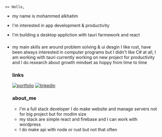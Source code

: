 
    >> Hello,
- my name is mohammed  alkhatim 
- I'm interested in app development & productivity
- I'm building a desktop appliction with tauri farmework and react 
    
    
    ### 
    
- my main skills are around problem solving & ui desgin I like rust, have been always interested in computer programs but I didn't like C# at all, I am working with tauri currently working on new project for productivity and I do research about growth mindset as hoppy from time to time 
    ###  links
    [![portfolio](https://img.shields.io/badge/my_portfolio-000?style=for-the-badge&logo=ko-fi&logoColor=white)](https://mohamed-alkhatim.web.app/)
    [![linkedin](https://img.shields.io/badge/linkedin-0A66C2?style=for-the-badge&logo=linkedin&logoColor=white)](https://www.linkedin.com/in/mohmmed-alkhatm-3b5b49303/)

    ###  about_me
   - I'm a full stack developer I do make website and manage       servers not for big project but for modim size 
    - my stack are simple react and firebase and I can work with wordpress
    - I do make api with node or rust but not that often
    
